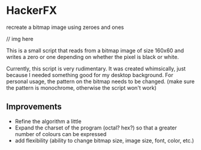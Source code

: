 # HackerFX
recreate a bitmap image using zeroes and ones

// img here

This is a small script that reads from a bitmap image of size 160x60 and writes a zero or one depending on whether the pixel is black or white. 

Currently, this script is very rudimentary. It was created whimsically, just because I needed something good for my desktop background. For personal usage, the pattern on the bitmap needs to be changed. (make sure the pattern is monochrome, otherwise the script won't work)

## Improvements

* Refine the algorithm a little
* Expand the charset of the program (octal? hex?) so that a greater number of colours can be expressed
* add flexibility (ability to change bitmap size, image size, font, color, etc.)